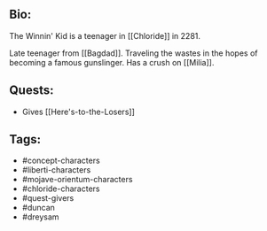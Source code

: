 ## Bio:

The Winnin' Kid is a teenager in [[Chloride]] in 2281.

Late teenager from [[Bagdad]]. Traveling the wastes in the hopes of becoming a famous gunslinger. Has a crush on [[Milia]].

## Quests:

- Gives [[Here's-to-the-Losers]]

## Tags:

- #concept-characters
- #liberti-characters
- #mojave-orientum-characters
- #chloride-characters
- #quest-givers
- #duncan
- #dreysam